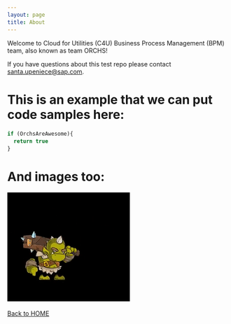```yaml
---
layout: page
title: About
---
```


Welcome to Cloud for Utilities (C4U) Business Process Management (BPM) team, also known as team ORCHS! 

If you have questions about this test repo please contact <santa.upeniece@sap.com>.

# This is an example that we can put code samples here:

```javascript
if (OrchsAreAwesome){
  return true
}
```

# And images too: 

![Image of BPM Talisman](https://raw.githubusercontent.com/Santa-test-factory/testestest/master/pages/about/ourorch.PNG)

[Back to HOME](https://santa-test-factory.github.io/testestest/)
